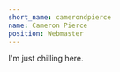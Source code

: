 ```yaml
---
short_name: camerondpierce
name: Cameron Pierce
position: Webmaster
---
```

I'm just chilling here.
